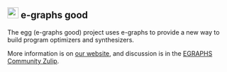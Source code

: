 <h2> <img height="25" src="https://egraphs-good.github.io/assets/egg.svg"> e-graphs good </h2>

The egg (e-graphs good) project uses e-graphs to provide a new way to build program optimizers and synthesizers.

More information is on [our website](https://egraphs-good.github.io/),
 and discussion is in the [EGRAPHS Community Zulip](https://egraphs.zulipchat.com).
